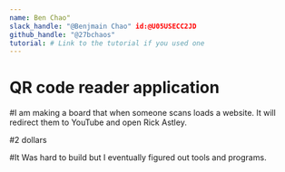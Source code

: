 ```yaml
---
name: Ben Chao"
slack_handle: "@Benjmain Chao" id:@U05USECC2JD
github_handle: "@27bchaos"
tutorial: # Link to the tutorial if you used one
---
```


# QR code reader application

#I am making a board that when someone scans loads a website. It will redirect them to YouTube and open Rick Astley. 

 #2 dollars

#It Was hard to build but I eventually figured out tools and programs.
